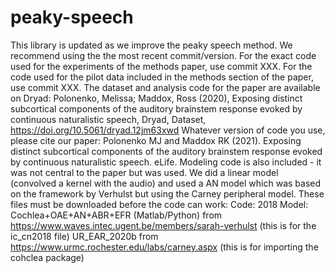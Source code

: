 # peaky-speech
This library is updated as we improve the peaky speech method. We recommend using the the most recent commit/version. For the exact code used for the experiments of the methods paper, use commit XXX. For the code used for the pilot data included in the methods section of the paper, use commit XXX.  The dataset and analysis code for the paper are available on Dryad: Polonenko, Melissa; Maddox, Ross (2020), Exposing distinct subcortical components of the auditory brainstem response evoked by continuous naturalistic speech, Dryad, Dataset, https://doi.org/10.5061/dryad.12jm63xwd  Whatever version of code you use, please cite our paper: Polonenko MJ and Maddox RK (2021). Exposing distinct subcortical components of the auditory brainstem response evoked by continuous naturalistic speech. eLife.  Modeling code is also included - it was not central to the paper but was used. We did a linear model (convolved a kernel with the audio) and used a AN model which was based on the framework by Verhulst but using the Carney peripheral model. These files must be downloaded before the code can work: Code: 2018 Model: Cochlea+OAE+AN+ABR+EFR (Matlab/Python) from https://www.waves.intec.ugent.be/members/sarah-verhulst (this is for the ic_cn2018 file) UR_EAR_2020b from https://www.urmc.rochester.edu/labs/carney.aspx (this is for importing the cohclea package)
